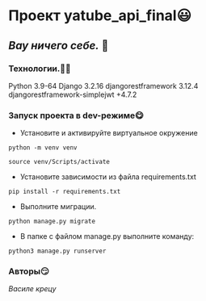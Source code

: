 #  Проект yatube_api_final😃
## _Вау ничего себе._ 🤔

### Технологии.🐱‍👤
Python 3.9-64
Django 3.2.16
djangorestframework 3.12.4
djangorestframework-simplejwt +4.7.2
### Запуск проекта в dev-режиме😋
- Установите и активируйте виртуальное окружение
 ```
python -m venv venv
``` 
 ```
source venv/Scripts/activate
``` 
- Установите зависимости из файла requirements.txt
 ```
pip install -r requirements.txt
``` 
- Выполните миграции.
 ```
python manage.py migrate
``` 
- В папке с файлом manage.py выполните команду:

```
python3 manage.py runserver
```
### Авторы😏
_Василе крецу_